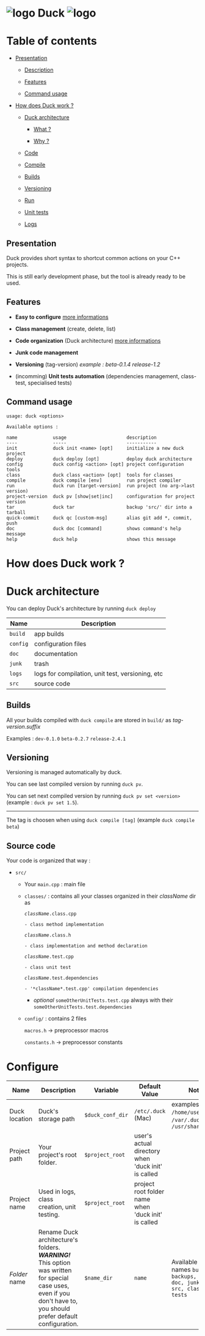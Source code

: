 [logo]: https://www.github.com/snwfdhmp/duck/raw/master/ressources/img/logo-sm.png "Logo"

# ![logo][logo] Duck ![logo][logo]


# Table of contents

* [Presentation](#presentation)

  * [Description](#description)

  * [Features](#features)

  * [Command usage](#command-usage)

* [How does Duck work ?](#how-does-duck-work)

  * [Duck architecture](#duck-architecture)

    * [What ?](#what)

    * [Why ?](#why)

  * [Code](#code)

  * [Compile](#compile)

  * [Builds](#builds)

  * [Versioning](#versioning)

  * [Run](#run)

  * [Unit tests](#unit-tests)

  * [Logs](#logs)

## Presentation

Duck provides short syntax to shortcut common actions on your C++ projects.

This is still early development phase, but the tool is already ready to be used.

## Features

  - **Easy to configure** [more informations](#configure)

  - **Class management** (create, delete, list)

  - **Code organization** (Duck architecture) [more informations](#duck-architecture)

  - **Junk code management**

  - **Versioning** (tag-version) *example : beta-0.1.4 release-1.2*

  - (incomming) **Unit tests automation** (dependencies management, class-test, specialised tests)

## Command usage

```
usage: duck <options> 

Available options :

name             usage                      description
----             -----                      -----------
init             duck init <name> [opt]     initialize a new duck project
deploy           duck deploy [opt]          deploy duck architecture
config           duck config <action> [opt] project configuration tools
class            duck class <action> [opt]  tools for classes
compile          duck compile [env]         run project compiler
run              duck run [target-version]  run project (no arg->last version)
project-version  duck pv [show|set|inc]     configuration for project version
tar              duck tar                   backup 'src/' dir into a tarball
quick-commit     duck qc [custom-msg]       alias git add *, commit, push
doc              duck doc [command]         shows command's help message
help             duck help                  shows this message

```

# How does Duck work ?

# Duck architecture

You can deploy Duck's architecture by running `duck deploy`

Name | Description
--- | ---
`build` | app builds
`config` | configuration files
`doc` | documentation
`junk` | trash
`logs` | logs for compilation, unit test, versioning, etc 
`src` | source code

## Builds

All your builds compiled with `duck compile` are stored in `build/` as *tag*-*version*.*suffix*

Examples : `dev-0.1.0` `beta-0.2.7` `release-2.4.1`

## Versioning

Versioning is managed automatically by duck.

You can see last compiled version by running `duck pv`.

You can set next compiled version by running `duck pv set <version>` (example : `duck pv set 1.5`).

---

The tag is choosen when using `duck compile [tag]` (example `duck compile beta`)


## Source code

Your code is organized that way :

- `src/`

  - Your `main.cpp` : main file

  - `classes/` : contains all your classes organized in their *className* dir as

      <code>*className*.class.cpp</code>

        - class method implementation

      <code>*className*.class.h</code>

        - class implementation and method declaration

      <code>*className*.test.cpp</code>

        - class unit test

      <code>*className*.test.dependencies</code>

        - '*className*.test.cpp' compilation dependencies

      + *optional* `someOtherUnitTests.test.cpp` always with their `someOtherUnitTests.test.dependencies`

  - `config/` : contains 2 files

    `macros.h` -> preprocessor macros

    `constants.h` -> preprocessor constants


# Configure

Name | Description | Variable | Default Value | Notes
--- | --- | --- | --- | ---
Duck location | Duck's storage path | `$duck_conf_dir` | `/etc/.duck` (Mac) | examples : `/home/user/.duck`, `/var/.duck`, `/usr/share/.duck`
Project path | Your project's root folder. | `$project_root` | user's actual directory when 'duck init' is called
Project name | Used in logs, class creation, unit testing. | `$project_root` | project root folder name when 'duck init' is called
*Folder* name | Rename Duck architecture's folders. ***WARNING!*** This option was written for special case uses, even if you don't have to, you should prefer default configuration. |`$name_dir` | `name` | Available for names `build, backups, config, doc, junk, logs, src, classes, tests`
